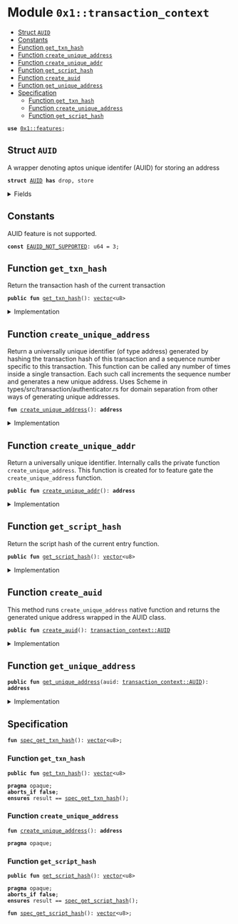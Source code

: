 
<a name="0x1_transaction_context"></a>

# Module `0x1::transaction_context`



-  [Struct `AUID`](#0x1_transaction_context_AUID)
-  [Constants](#@Constants_0)
-  [Function `get_txn_hash`](#0x1_transaction_context_get_txn_hash)
-  [Function `create_unique_address`](#0x1_transaction_context_create_unique_address)
-  [Function `create_unique_addr`](#0x1_transaction_context_create_unique_addr)
-  [Function `get_script_hash`](#0x1_transaction_context_get_script_hash)
-  [Function `create_auid`](#0x1_transaction_context_create_auid)
-  [Function `get_unique_address`](#0x1_transaction_context_get_unique_address)
-  [Specification](#@Specification_1)
    -  [Function `get_txn_hash`](#@Specification_1_get_txn_hash)
    -  [Function `create_unique_address`](#@Specification_1_create_unique_address)
    -  [Function `get_script_hash`](#@Specification_1_get_script_hash)


<pre><code><b>use</b> <a href="../../aptos-stdlib/../move-stdlib/doc/features.md#0x1_features">0x1::features</a>;
</code></pre>



<a name="0x1_transaction_context_AUID"></a>

## Struct `AUID`

A wrapper denoting aptos unique identifer (AUID)
for storing an address


<pre><code><b>struct</b> <a href="transaction_context.md#0x1_transaction_context_AUID">AUID</a> <b>has</b> drop, store
</code></pre>



<details>
<summary>Fields</summary>


<dl>
<dt>
<code>unique_address: <b>address</b></code>
</dt>
<dd>

</dd>
</dl>


</details>

<a name="@Constants_0"></a>

## Constants


<a name="0x1_transaction_context_EAUID_NOT_SUPPORTED"></a>

AUID feature is not supported.


<pre><code><b>const</b> <a href="transaction_context.md#0x1_transaction_context_EAUID_NOT_SUPPORTED">EAUID_NOT_SUPPORTED</a>: u64 = 3;
</code></pre>



<a name="0x1_transaction_context_get_txn_hash"></a>

## Function `get_txn_hash`

Return the transaction hash of the current transaction


<pre><code><b>public</b> <b>fun</b> <a href="transaction_context.md#0x1_transaction_context_get_txn_hash">get_txn_hash</a>(): <a href="../../aptos-stdlib/../move-stdlib/doc/vector.md#0x1_vector">vector</a>&lt;u8&gt;
</code></pre>



<details>
<summary>Implementation</summary>


<pre><code><b>public</b> <b>native</b> <b>fun</b> <a href="transaction_context.md#0x1_transaction_context_get_txn_hash">get_txn_hash</a>(): <a href="../../aptos-stdlib/../move-stdlib/doc/vector.md#0x1_vector">vector</a>&lt;u8&gt;;
</code></pre>



</details>

<a name="0x1_transaction_context_create_unique_address"></a>

## Function `create_unique_address`

Return a universally unique identifier (of type address) generated
by hashing the transaction hash of this transaction and a sequence number
specific to this transaction. This function can be called any
number of times inside a single transaction. Each such call increments
the sequence number and generates a new unique address.
Uses Scheme in types/src/transaction/authenticator.rs for domain separation
from other ways of generating unique addresses.


<pre><code><b>fun</b> <a href="transaction_context.md#0x1_transaction_context_create_unique_address">create_unique_address</a>(): <b>address</b>
</code></pre>



<details>
<summary>Implementation</summary>


<pre><code><b>native</b> <b>fun</b> <a href="transaction_context.md#0x1_transaction_context_create_unique_address">create_unique_address</a>(): <b>address</b>;
</code></pre>



</details>

<a name="0x1_transaction_context_create_unique_addr"></a>

## Function `create_unique_addr`

Return a universally unique identifier. Internally calls
the private function <code>create_unique_address</code>. This function is
created for to feature gate the <code>create_unique_address</code> function.


<pre><code><b>public</b> <b>fun</b> <a href="transaction_context.md#0x1_transaction_context_create_unique_addr">create_unique_addr</a>(): <b>address</b>
</code></pre>



<details>
<summary>Implementation</summary>


<pre><code><b>public</b> <b>fun</b> <a href="transaction_context.md#0x1_transaction_context_create_unique_addr">create_unique_addr</a>(): <b>address</b> {
    <b>assert</b>!(<a href="../../aptos-stdlib/../move-stdlib/doc/features.md#0x1_features_auids_enabled">features::auids_enabled</a>(), <a href="transaction_context.md#0x1_transaction_context_EAUID_NOT_SUPPORTED">EAUID_NOT_SUPPORTED</a>);
    <a href="transaction_context.md#0x1_transaction_context_create_unique_address">create_unique_address</a>()
}
</code></pre>



</details>

<a name="0x1_transaction_context_get_script_hash"></a>

## Function `get_script_hash`

Return the script hash of the current entry function.


<pre><code><b>public</b> <b>fun</b> <a href="transaction_context.md#0x1_transaction_context_get_script_hash">get_script_hash</a>(): <a href="../../aptos-stdlib/../move-stdlib/doc/vector.md#0x1_vector">vector</a>&lt;u8&gt;
</code></pre>



<details>
<summary>Implementation</summary>


<pre><code><b>public</b> <b>native</b> <b>fun</b> <a href="transaction_context.md#0x1_transaction_context_get_script_hash">get_script_hash</a>(): <a href="../../aptos-stdlib/../move-stdlib/doc/vector.md#0x1_vector">vector</a>&lt;u8&gt;;
</code></pre>



</details>

<a name="0x1_transaction_context_create_auid"></a>

## Function `create_auid`

This method runs <code>create_unique_address</code> native function and returns
the generated unique address wrapped in the AUID class.


<pre><code><b>public</b> <b>fun</b> <a href="transaction_context.md#0x1_transaction_context_create_auid">create_auid</a>(): <a href="transaction_context.md#0x1_transaction_context_AUID">transaction_context::AUID</a>
</code></pre>



<details>
<summary>Implementation</summary>


<pre><code><b>public</b> <b>fun</b> <a href="transaction_context.md#0x1_transaction_context_create_auid">create_auid</a>(): <a href="transaction_context.md#0x1_transaction_context_AUID">AUID</a> {
    <b>assert</b>!(<a href="../../aptos-stdlib/../move-stdlib/doc/features.md#0x1_features_auids_enabled">features::auids_enabled</a>(), <a href="transaction_context.md#0x1_transaction_context_EAUID_NOT_SUPPORTED">EAUID_NOT_SUPPORTED</a>);
    <b>return</b> <a href="transaction_context.md#0x1_transaction_context_AUID">AUID</a> {
        unique_address: <a href="transaction_context.md#0x1_transaction_context_create_unique_address">create_unique_address</a>()
    }
}
</code></pre>



</details>

<a name="0x1_transaction_context_get_unique_address"></a>

## Function `get_unique_address`



<pre><code><b>public</b> <b>fun</b> <a href="transaction_context.md#0x1_transaction_context_get_unique_address">get_unique_address</a>(auid: <a href="transaction_context.md#0x1_transaction_context_AUID">transaction_context::AUID</a>): <b>address</b>
</code></pre>



<details>
<summary>Implementation</summary>


<pre><code><b>public</b> <b>fun</b> <a href="transaction_context.md#0x1_transaction_context_get_unique_address">get_unique_address</a>(auid: <a href="transaction_context.md#0x1_transaction_context_AUID">AUID</a>): <b>address</b> {
    auid.unique_address
}
</code></pre>



</details>

<a name="@Specification_1"></a>

## Specification



<a name="0x1_transaction_context_spec_get_txn_hash"></a>


<pre><code><b>fun</b> <a href="transaction_context.md#0x1_transaction_context_spec_get_txn_hash">spec_get_txn_hash</a>(): <a href="../../aptos-stdlib/../move-stdlib/doc/vector.md#0x1_vector">vector</a>&lt;u8&gt;;
</code></pre>



<a name="@Specification_1_get_txn_hash"></a>

### Function `get_txn_hash`


<pre><code><b>public</b> <b>fun</b> <a href="transaction_context.md#0x1_transaction_context_get_txn_hash">get_txn_hash</a>(): <a href="../../aptos-stdlib/../move-stdlib/doc/vector.md#0x1_vector">vector</a>&lt;u8&gt;
</code></pre>




<pre><code><b>pragma</b> opaque;
<b>aborts_if</b> <b>false</b>;
<b>ensures</b> result == <a href="transaction_context.md#0x1_transaction_context_spec_get_txn_hash">spec_get_txn_hash</a>();
</code></pre>



<a name="@Specification_1_create_unique_address"></a>

### Function `create_unique_address`


<pre><code><b>fun</b> <a href="transaction_context.md#0x1_transaction_context_create_unique_address">create_unique_address</a>(): <b>address</b>
</code></pre>




<pre><code><b>pragma</b> opaque;
</code></pre>



<a name="@Specification_1_get_script_hash"></a>

### Function `get_script_hash`


<pre><code><b>public</b> <b>fun</b> <a href="transaction_context.md#0x1_transaction_context_get_script_hash">get_script_hash</a>(): <a href="../../aptos-stdlib/../move-stdlib/doc/vector.md#0x1_vector">vector</a>&lt;u8&gt;
</code></pre>




<pre><code><b>pragma</b> opaque;
<b>aborts_if</b> <b>false</b>;
<b>ensures</b> result == <a href="transaction_context.md#0x1_transaction_context_spec_get_script_hash">spec_get_script_hash</a>();
</code></pre>




<a name="0x1_transaction_context_spec_get_script_hash"></a>


<pre><code><b>fun</b> <a href="transaction_context.md#0x1_transaction_context_spec_get_script_hash">spec_get_script_hash</a>(): <a href="../../aptos-stdlib/../move-stdlib/doc/vector.md#0x1_vector">vector</a>&lt;u8&gt;;
</code></pre>


[move-book]: https://aptos.dev/guides/move-guides/book/SUMMARY
